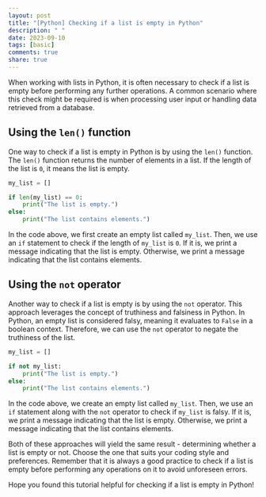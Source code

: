 ```yaml
---
layout: post
title: "[Python] Checking if a list is empty in Python"
description: " "
date: 2023-09-10
tags: [basic]
comments: true
share: true
---
```


When working with lists in Python, it is often necessary to check if a list is empty before performing any further operations. A common scenario where this check might be required is when processing user input or handling data retrieved from a database.

## Using the `len()` function

One way to check if a list is empty in Python is by using the `len()` function. The `len()` function returns the number of elements in a list. If the length of the list is `0`, it means the list is empty.

```python
my_list = []

if len(my_list) == 0:
    print("The list is empty.")
else:
    print("The list contains elements.")
```

In the code above, we first create an empty list called `my_list`. Then, we use an `if` statement to check if the length of `my_list` is `0`. If it is, we print a message indicating that the list is empty. Otherwise, we print a message indicating that the list contains elements.

## Using the `not` operator

Another way to check if a list is empty is by using the `not` operator. This approach leverages the concept of truthiness and falsiness in Python. In Python, an empty list is considered falsy, meaning it evaluates to `False` in a boolean context. Therefore, we can use the `not` operator to negate the truthiness of the list.

```python
my_list = []

if not my_list:
    print("The list is empty.")
else:
    print("The list contains elements.")
```

In the code above, we create an empty list called `my_list`. Then, we use an `if` statement along with the `not` operator to check if `my_list` is falsy. If it is, we print a message indicating that the list is empty. Otherwise, we print a message indicating that the list contains elements.

Both of these approaches will yield the same result - determining whether a list is empty or not. Choose the one that suits your coding style and preferences. Remember that it is always a good practice to check if a list is empty before performing any operations on it to avoid unforeseen errors.

Hope you found this tutorial helpful for checking if a list is empty in Python!